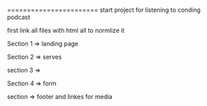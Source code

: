 =======================
start project for listening to conding podcast 

first link all files with html all to normlize it 



Section 1 => landing page 

Section 2 => serves 

section 3 => 

Section 4 => form 

section => footer and linkes for media 